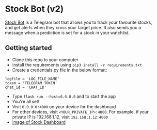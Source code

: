 # Stock Bot (v2)

 [Stock Bot](https://t.me/Stock13Bot) is a Telegram bot that allows you to track your favourite stocks, and get alerts when they cross your target price. It also sends you a message when a prediction is set for a stock in your watchlist.

## Getting started
- Clone this repo to your computer
- Install the requirements using ```pip3 install -r requirements.txt```
- Create a credentials.py file in the below format:
```python3
logfile = 'LOG_FILE_NAME'
token = 'TELEGRAM_TOKEN'
chat_id = 'CHAT_ID'
```
- Type ```flask run --host=0.0.0.0``` and to start the app
- You're all set!
- Visit ```0.0.0.0:4000``` on your device for the dashboard
- For other devices, visit ```<YOUR_PRIVATE_IP>:4000```. For example, if your private IP is 192.168.1.12, visit ```192.168.1.12:4000```
- [Image of Stock Dashboard](https://i.imgur.com/iF568mt.png)
